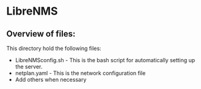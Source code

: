 LibreNMS
======================================

Overview of files:
------------------

This directory hold the following files:

* LibreNMSconfig.sh - This is the bash script for automatically setting up the server.
* netplan.yaml - This is the network configuration file
* Add others when necessary
